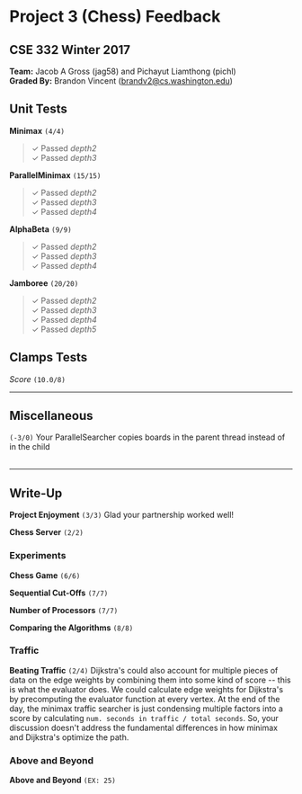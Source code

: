 # Project 3 (Chess) Feedback #
## CSE 332 Winter 2017 ##

**Team:** Jacob A Gross (jag58) and Pichayut Liamthong (pichl) <br />
**Graded By:** Brandon Vincent (brandv2@cs.washington.edu)
<br>

## Unit Tests ##

**Minimax**  `(4/4)`
> ✓ Passed *depth2* <br>
> ✓ Passed *depth3* <br>

**ParallelMinimax**  `(15/15)`
> ✓ Passed *depth2* <br>
> ✓ Passed *depth3* <br>
> ✓ Passed *depth4* <br>

**AlphaBeta**  `(9/9)`
> ✓ Passed *depth2* <br>
> ✓ Passed *depth3* <br>
> ✓ Passed *depth4* <br>

**Jamboree**  `(20/20)`
> ✓ Passed *depth2* <br>
> ✓ Passed *depth3* <br>
> ✓ Passed *depth4* <br>
> ✓ Passed *depth5* <br>

## Clamps Tests ##

*Score*
`(10.0/8)`


--------

## Miscellaneous ##

`(-3/0)` 
Your ParallelSearcher copies boards in the parent
thread instead of in the child                   
<br />



--------

## Write-Up ##

**Project Enjoyment**
`(3/3)`
Glad your partnership worked well!

**Chess Server**
`(2/2)`

### Experiments ###

**Chess Game**
`(6/6)`

**Sequential Cut-Offs**
`(7/7)`

**Number of Processors**
`(7/7)`

**Comparing the Algorithms**
`(8/8)`

### Traffic ###

**Beating Traffic**
`(2/4)`
Dijkstra's could also account for multiple pieces of data on the edge weights by
combining them into some kind of score -- this is what the evaluator does. We
could calculate edge weights for Dijkstra's by precomputing the evaluator
function at every vertex. At the end of the day, the minimax traffic 
searcher is just condensing multiple factors into a score by calculating
`num. seconds in traffic / total seconds`.
So, your discussion doesn't address the fundamental
differences in how minimax and Dijkstra's optimize the path.


### Above and Beyond ###

**Above and Beyond**
`(EX: 25)`
